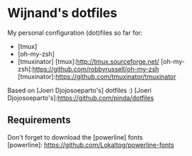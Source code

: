 # Wijnand's dotfiles

My personal configuration (dot)files so far for: 
* [tmux]
* [oh-my-zsh]
* [tmuxinator]
[tmux]:http://tmux.sourceforge.net/
[oh-my-zsh]:https://github.com/robbyrussell/oh-my-zsh
[tmuxinator]:https://github.com/tmuxinator/tmuxinator

Based on [Joeri Djojosoeparto's] dotfiles :)
[Joeri Djojosoeparto's]:https://github.com/pinda/dotfiles

## Requirements
Don't forget to download the [powerline] fonts  
[powerline]: https://github.com/Lokaltog/powerline-fonts
